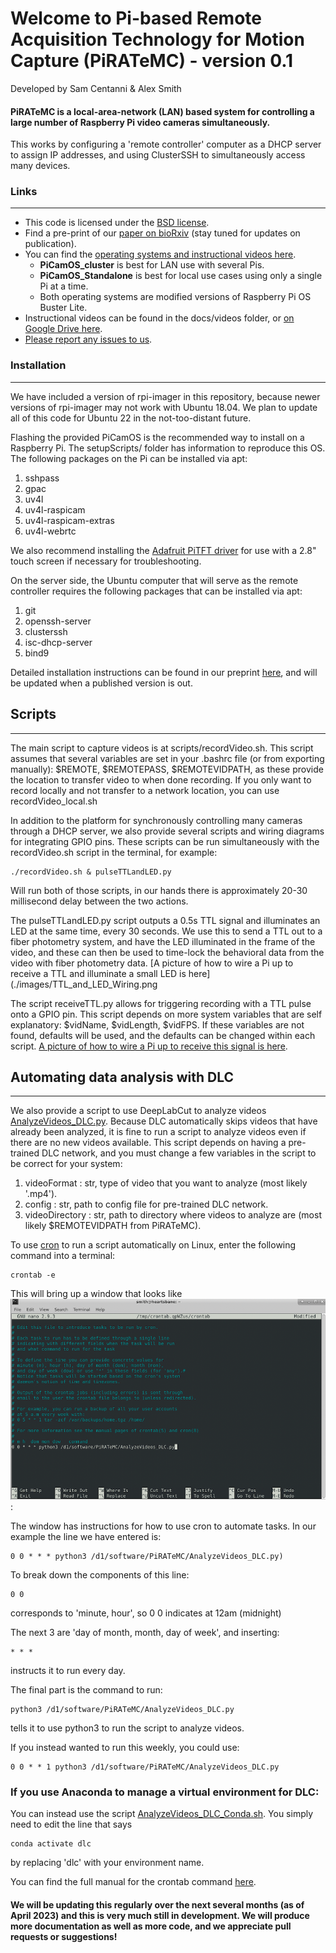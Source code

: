# Welcome to Pi-based Remote Acquisition Technology for Motion Capture (PiRATeMC) - version 0.1

Developed by Sam Centanni & Alex Smith

#### PiRATeMC is a local-area-network (LAN) based system for controlling a large number of Raspberry Pi video cameras simultaneously.
This works by configuring a 'remote controller' computer as a DHCP server to assign IP addresses, and using ClusterSSH to simultaneously access many devices.

### Links
---------
* This code is licensed under the [BSD license](https://opensource.org/license/bsd-3-clause/).
* Find a pre-print of our [paper on bioRxiv](https://www.biorxiv.org/content/10.1101/2021.07.23.453577v2) (stay tuned for updates on publication).
* You can find the [operating systems and instructional videos here](https://drive.google.com/drive/folders/1Y9IGVBCkBdnRykqMNaKmlipFwnT6WQuY?usp=share_link).
    - **PiCamOS_cluster** is best for LAN use with several Pis.
    - **PiCamOS_Standalone** is best for local use cases using only a single Pi at a time.
    - Both operating systems are modified versions of Raspberry Pi OS Buster Lite.
* Instructional videos can be found in the docs/videos folder, or [on Google Drive here](https://drive.google.com/drive/folders/1h3RB60rbriQN1XQFxuanafKPQfGkNtjc?usp=sharing).
* [Please report any issues to us](https://github.com/alexcwsmith/PiRATeMC/issues).

### Installation
---------------
We have included a version of rpi-imager in this repository, because newer versions of rpi-imager may not work with Ubuntu 18.04. We plan to update all of this code for Ubuntu 22 in the not-too-distant future.

Flashing the provided PiCamOS is the recommended way to install on a Raspberry Pi. The setupScripts/ folder has information to reproduce this OS. The following packages on the Pi can be installed via apt:
1. sshpass
2. gpac
3. uv4l 
4. uv4l-raspicam
5. uv4l-raspicam-extras 
6. uv4l-webrtc

We also recommend installing the [Adafruit PiTFT driver](https://learn.adafruit.com/pages/11945/elements/3074230/download) for use with a 2.8" touch screen if necessary for troubleshooting.

On the server side, the Ubuntu computer that will serve as the remote controller requires the following packages that can be installed via apt:

1. git
2. openssh-server
3. clusterssh
4. isc-dhcp-server
5. bind9

Detailed installation instructions can be found in our preprint [here](https://www.biorxiv.org/content/10.1101/2021.07.23.453577v2), and will be updated when a published version is out.

## Scripts
-----------
The main script to capture videos is at scripts/recordVideo.sh. This script assumes that several variables are set in your .bashrc file (or from exporting manually): $REMOTE, $REMOTEPASS, $REMOTEVIDPATH, as these provide the location to transfer video to when done recording. If you only want to record locally and not transfer to a network location, you can use recordVideo_local.sh

In addition to the platform for synchronously controlling many cameras through a DHCP server, we also provide several scripts and wiring diagrams for integrating GPIO pins. These scripts can be run simultaneously with the recordVideo.sh script in the terminal, for example:

```
./recordVideo.sh & pulseTTLandLED.py
```

Will run both of those scripts, in our hands there is approximately 20-30 millisecond delay between the two actions.

The pulseTTLandLED.py script outputs a 0.5s TTL signal and illuminates an LED at the same time, every 30 seconds. We use this to send a TTL out to a fiber photometry system, and have the LED illuminated in the frame of the video, and these can then be used to time-lock the behavioral data from the video with fiber photometry data. [A picture of how to wire a Pi up to receive a TTL and illuminate a small LED is here](./images/TTL\_and\_LED_Wiring.png

The script receiveTTL.py allows for triggering recording with a TTL pulse onto a GPIO pin. This script depends on more system variables that are self explanatory: $vidName, $vidLength, $vidFPS. If these variables are not found, defaults will be used, and the defaults can be changed within each script. [A picture of how to wire a Pi up to receive this signal is here](./images/receiveTTL_wiring.png).

## Automating data analysis with DLC
------------------------------------
We also provide a script to use DeepLabCut to analyze videos [AnalyzeVideos_DLC.py](https://github.com/alexcwsmith/PiRATeMC/blob/master/AnalyzeVideos_DLC.py). Because DLC automatically skips videos that have already been analyzed, it is fine to run a script to analyze videos even if there are no new videos available. This script depends on having a pre-trained DLC network, and you must change a few variables in the script to be correct for your system:

1. videoFormat : str, type of video that you want to analyze (most likely '.mp4').
2. config : str, path to config file for pre-trained DLC network.
3. videoDirectory : str, path to directory where videos to analyze are (most likely $REMOTEVIDPATH from PiRATeMC).

To use [cron](https://www.geeksforgeeks.org/crontab-in-linux-with-examples/) to run a script automatically on Linux, enter the following command into a terminal:

```
crontab -e
```

This will bring up a window that looks like ![this](./images/crontab_-e.png):

The window has instructions for how to use cron to automate tasks. In our example the line we have entered is:
```
0 0 * * * python3 /d1/software/PiRATeMC/AnalyzeVideos_DLC.py)
```
To break down the components of this line:
```
0 0
```
corresponds to 'minute, hour', so 0 0 indicates at 12am (midnight)

The next 3 are 'day of month, month, day of week', and inserting:
```
* * *
```
instructs it to run every day.

The final part is the command to run:
```
python3 /d1/software/PiRATeMC/AnalyzeVideos_DLC.py
```
tells it to use python3 to run the script to analyze videos.

If you instead wanted to run this weekly, you could use:

```
0 0 * * 1 python3 /d1/software/PiRATeMC/AnalyzeVideos_DLC.py
```


### If you use Anaconda to manage a virtual environment for DLC:
You can instead use the script [AnalyzeVideos\_DLC\_Conda.sh](https://github.com/alexcwsmith/PiRATeMC/blob/master/AnalyzeVideos_DLC_Conda.sh). You simply need to edit the line that says

```
conda activate dlc
```
by replacing 'dlc' with your environment name.

You can find the full manual for the crontab command [here](https://man7.org/linux/man-pages/man5/crontab.5.html).
#### We will be updating this regularly over the next several months (as of April 2023) and this is very much still in development. We will produce more documentation as well as more code, and we appreciate pull requests or suggestions!

